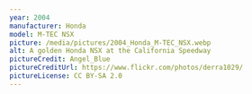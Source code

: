 ```yaml
---
year: 2004
manufacturer: Honda
model: M-TEC NSX
picture: /media/pictures/2004_Honda_M-TEC_NSX.webp
alt: A golden Honda NSX at the California Speedway
pictureCredit: Angel_Blue
pictureCreditUrl: https://www.flickr.com/photos/derra1029/
pictureLicense: CC BY-SA 2.0
---
```

